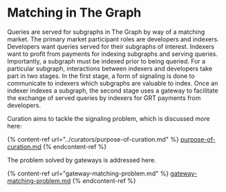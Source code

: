 # Matching in The Graph

Queries are served for subgraphs in The Graph by way of a matching market. The primary market participant roles are developers and indexers. Developers want queries served for their subgraphs of interest. Indexers want to profit from payments for indexing subgraphs and serving queries. Importantly, a subgraph must be indexed prior to being queried. For a particular subgraph, interactions between indexers and developers take part in two stages. In the first stage, a form of signaling is done to communicate to indexers which subgraphs are valuable to index. Once an indexer indexes a subgraph, the second stage uses a gateway to facilitate the exchange of served queries by indexers for GRT payments from developers.



Curation aims to tackle the signaling problem, which is discussed more here:

{% content-ref url="../curators/purpose-of-curation.md" %}
[purpose-of-curation.md](../curators/purpose-of-curation.md)
{% endcontent-ref %}

The problem solved by gateways is addressed here.

{% content-ref url="gateway-matching-problem.md" %}
[gateway-matching-problem.md](gateway-matching-problem.md)
{% endcontent-ref %}



